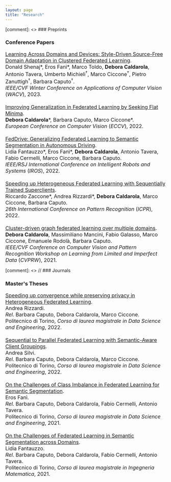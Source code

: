 ```yaml
---
layout: page
title: "Research"
---
```


[comment]: <> ### Preprints


### Conference Papers
<div style="font-size:medium">
<div class='paper_line'> 
    <a href="https://arxiv.org/abs/2210.02326">Learning Across Domains and Devices: Style-Driven Source-Free Domain Adaptation in Clustered Federated Learning</a>. <a href="../bibtex/shenaj2023ladd.html" style="color:black;"> <iconify-icon icon="file-icons:bibtex"></iconify-icon></a> <sup><a href="https://github.com/Erosinho13/LADD" style="color:black;"><i class="fab fa-github" style="font-size:15px;"></i></a></sup>
</div>
<div class='paper_line'>          
        <!-- Authors -->  
                <!-- Add "*" if more than one first author -->
                <!-- Add "†" if more than one senior advisor-->
                <!-- Highlight "me" as author with any style and add complete name to the list -->        
            <!-- Create a string of authors -->
            Donald Shenaj*, Eros Fanì*, Marco Toldo, <b>Debora Caldarola</b>, Antonio Tavera, Umberto Michieli<sup>&dagger;</sup>, Marco Ciccone<sup>&dagger;</sup>, Pietro Zanuttigh<sup>&dagger;</sup>, Barbara Caputo<sup>&dagger;</sup>.
            <!-- Create a string of Advisors (only if is thesis) -->
</div>
<div class='paper_line'>
            <!-- Venue -->
            <i>IEEE/CVF Winter Conference on Applications of Computer Vision</i> (<i>WACV</i>), 2023. 
</div>

<br>

<div class='paper_line'> 
    <a href="https://link.springer.com/chapter/10.1007/978-3-031-20050-2_38">Improving Generalization in Federated Learning by Seeking Flat Minima</a>. <a href="../bibtex/caldarola2022improving.html" style="color:black;"> <iconify-icon icon="file-icons:bibtex"></iconify-icon></a> <sup><a href="https://github.com/debcaldarola/fedsam" style="color:black;"><i class="fab fa-github" style="font-size:15px;"></i></a></sup>
</div>
<div class='paper_line'>          
        <!-- Authors -->  
                <!-- Add "*" if more than one first author -->
                <!-- Add "†" if more than one senior advisor-->
                <!-- Highlight "me" as author with any style and add complete name to the list -->        
            <!-- Create a string of authors -->
            <b>Debora Caldarola</b>*, Barbara Caputo, Marco Ciccone*.
            <!-- Create a string of Advisors (only if is thesis) -->
</div>
<div class='paper_line'>
            <!-- Venue -->
            <i>European Conference on Computer Vision</i> (<i>ECCV</i>), 2022. 
</div>

<br>

<div class='paper_line'> 
    <a href="https://arxiv.org/abs/2202.13670">FedDrive: Generalizing Federated Learning to Semantic Segmentation in Autonomous Driving</a>. <a href="../bibtex/fantauzzo2022feddrive.html" style="color:black;"> <iconify-icon icon="file-icons:bibtex"></iconify-icon></a> <sup><a href="https://feddrive.github.io" style="color:black;"><i class="fab fa-github" style="font-size:15px;"></i></a></sup>
</div>
<div class='paper_line'>          
        <!-- Authors -->  
                <!-- Add "*" if more than one first author -->
                <!-- Add "†" if more than one senior advisor-->
                <!-- Highlight "me" as author with any style and add complete name to the list -->        
            <!-- Create a string of authors -->
            Lidia Fantauzzo*, Eros Fanì*, <b>Debora Caldarola</b>, Antonio Tavera, Fabio Cermelli, Marco Ciccone, Barbara Caputo.
            <!-- Create a string of Advisors (only if is thesis) -->
</div>
<div class='paper_line'>
            <!-- Venue -->
            <i>IEEE/RSJ International Conference on Intelligent Robots and Systems</i> (<i>IROS</i>), 2022. 
</div>

<br>

<div class='paper_line'> 
    <a href="https://arxiv.org/abs/2201.10899">Speeding up Heterogeneous Federated Learning with Sequentially Trained Superclients</a>. <a href="../bibtex/zaccone2022fedseq.html" style="color:black;"> <iconify-icon icon="file-icons:bibtex"></iconify-icon></a> <sup><a href="https://github.com/RickZack/FedSeq" style="color:black;"><i class="fab fa-github" style="font-size:15px;"></i></a></sup>
</div>
<div class='paper_line'>          
        <!-- Authors -->  
                <!-- Add "*" if more than one first author -->
                <!-- Add "†" if more than one senior advisor-->
                <!-- Highlight "me" as author with any style and add complete name to the list -->        
            <!-- Create a string of authors -->
            Riccardo Zaccone*, Andrea Rizzardi*, <b>Debora Caldarola</b>, Marco Ciccone, Barbara Caputo.
            <!-- Create a string of Advisors (only if is thesis) -->
</div>
<div class='paper_line'>
            <!-- Venue -->
            <i>26th International Conference on Pattern Recognition</i> (<i>ICPR</i>), 2022. 
</div>

<br>

<div class='paper_line'> 
    <a href="https://openaccess.thecvf.com/content/CVPR2021W/LLID/html/Caldarola_Cluster-Driven_Graph_Federated_Learning_Over_Multiple_Domains_CVPRW_2021_paper.html">Cluster-driven graph federated learning over multiple domains</a>. <a href="../bibtex/caldarola2021fedcg.html" style="color:black;"> <iconify-icon icon="file-icons:bibtex"></iconify-icon></a>
</div>
<div class='paper_line'>          
        <!-- Authors -->  
                <!-- Add "*" if more than one first author -->
                <!-- Add "†" if more than one senior advisor-->
                <!-- Highlight "me" as author with any style and add complete name to the list -->        
            <!-- Create a string of authors -->
            <b>Debora Caldarola</b>, Massimiliano Mancini, Fabio Galasso, Marco Ciccone, Emanuele Rodolà, Barbara Caputo.
            <!-- Create a string of Advisors (only if is thesis) -->
</div>
<div class='paper_line'>
            <!-- Venue -->
            <i>IEEE/CVF Conference on Computer Vision and Pattern Recognition Workshop on Learning from Limited and Imperfect Data</i> (<i>CVPRW</i>), 2021. 
</div>


</div>


[comment]: <> // ### Journals


### Master's Theses
<div style="font-size:medium">

<div class='paper_line'> 
    <a href="http://webthesis.biblio.polito.it/25564/">Speeding up convergence while preserving privacy in Heterogeneous Federated Learning</a>.
</div>
<div class='paper_line'>          
        <!-- Authors -->  
                <!-- Add "*" if more than one first author -->
                <!-- Add "†" if more than one senior advisor-->
                <!-- Highlight "me" as author with any style and add complete name to the list -->        
            <!-- Create a string of authors -->
            Andrea Rizzardi.<br>
            <!-- Create a string of Advisors (only if is thesis) -->
            <i>Rel.</i> Barbara Caputo, Debora Caldarola, Marco Ciccone.
</div>
<div class='paper_line'>
            <!-- Venue -->
            Politecnico di Torino, <i>Corso di laurea magistrale in Data Science and Engineering</i>, 2022. 
</div>

<br>

<div class='paper_line'> 
    <a href="http://webthesis.biblio.polito.it/25566/">Sequential to Parallel Federated Learning with Semantic-Aware Client Groupings</a>.
</div>
<div class='paper_line'>          
        <!-- Authors -->  
                <!-- Add "*" if more than one first author -->
                <!-- Add "†" if more than one senior advisor-->
                <!-- Highlight "me" as author with any style and add complete name to the list -->        
            <!-- Create a string of authors -->
            Andrea Silvi.<br>
            <!-- Create a string of Advisors (only if is thesis) -->
            <i>Rel.</i> Barbara Caputo, Debora Caldarola, Marco Ciccone.
</div>
<div class='paper_line'>
            <!-- Venue -->
            Politecnico di Torino, <i>Corso di laurea magistrale in Data Science and Engineering</i>, 2022. 
</div>

<br>

<div class='paper_line'> 
    <a href="https://webthesis.biblio.polito.it/20566/">On the Challenges of Class Imbalance in Federated Learning for Semantic Segmentation</a>.
</div>
<div class='paper_line'>          
        <!-- Authors -->  
                <!-- Add "*" if more than one first author -->
                <!-- Add "†" if more than one senior advisor-->
                <!-- Highlight "me" as author with any style and add complete name to the list -->        
            <!-- Create a string of authors -->
            Eros Fanì.<br>
            <!-- Create a string of Advisors (only if is thesis) -->
            <i>Rel.</i> Barbara Caputo, Debora Caldarola, Fabio Cermelli, Antonio Tavera.
</div>
<div class='paper_line'>
            <!-- Venue -->
            Politecnico di Torino, <i>Corso di laurea magistrale in Data Science and Engineering</i>, 2021. 
</div>

<br>

<div class='paper_line'> 
    <a href="https://webthesis.biblio.polito.it/19853/">On the Challenges of Federated Learning in Semantic Segmentation across Domains</a>.
</div>
<div class='paper_line'>          
        <!-- Authors -->  
                <!-- Add "*" if more than one first author -->
                <!-- Add "†" if more than one senior advisor-->
                <!-- Highlight "me" as author with any style and add complete name to the list -->        
            <!-- Create a string of authors -->
            Lidia Fantauzzo.<br>
            <!-- Create a string of Advisors (only if is thesis) -->
            <i>Rel.</i> Barbara Caputo, Debora Caldarola, Fabio Cermelli, Antonio Tavera.
</div>
<div class='paper_line'>
            <!-- Venue -->
            Politecnico di Torino, <i>Corso di laurea magistrale in Ingegneria Matematica</i>, 2021. 
</div>

</div>